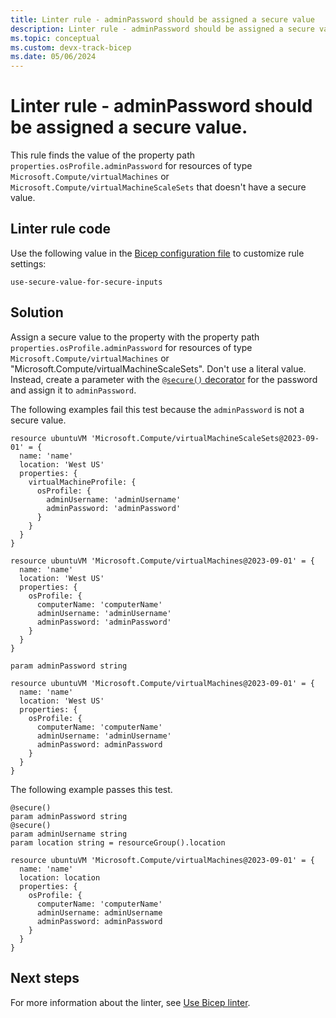 ```yaml
---
title: Linter rule - adminPassword should be assigned a secure value
description: Linter rule - adminPassword should be assigned a secure value.
ms.topic: conceptual
ms.custom: devx-track-bicep
ms.date: 05/06/2024
---
```


# Linter rule - adminPassword should be assigned a secure value.

This rule finds the value of the property path `properties.osProfile.adminPassword` for resources of type `Microsoft.Compute/virtualMachines` or `Microsoft.Compute/virtualMachineScaleSets` that doesn't have a secure value.

## Linter rule code

Use the following value in the [Bicep configuration file](bicep-config-linter.md) to customize rule settings:

`use-secure-value-for-secure-inputs`

## Solution

Assign a secure value to the property with the property path `properties.osProfile.adminPassword` for resources of type `Microsoft.Compute/virtualMachines` or "Microsoft.Compute/virtualMachineScaleSets". Don't use a literal value. Instead, create a parameter with the [`@secure()` decorator](./parameters.md#secure-parameters) for the password and assign it to `adminPassword`.

The following examples fail this test because the `adminPassword` is not a secure value.

```bicep
resource ubuntuVM 'Microsoft.Compute/virtualMachineScaleSets@2023-09-01' = {
  name: 'name'
  location: 'West US'
  properties: {
    virtualMachineProfile: {
      osProfile: {
        adminUsername: 'adminUsername'
        adminPassword: 'adminPassword'
      }
    }
  }
}
```

```bicep
resource ubuntuVM 'Microsoft.Compute/virtualMachines@2023-09-01' = {
  name: 'name'
  location: 'West US'
  properties: {
    osProfile: {
      computerName: 'computerName'
      adminUsername: 'adminUsername'
      adminPassword: 'adminPassword'
    }
  }
}
```

```bicep
param adminPassword string

resource ubuntuVM 'Microsoft.Compute/virtualMachines@2023-09-01' = {
  name: 'name'
  location: 'West US'
  properties: {
    osProfile: {
      computerName: 'computerName'
      adminUsername: 'adminUsername'
      adminPassword: adminPassword
    }
  }
}
```

The following example passes this test.

```bicep
@secure()
param adminPassword string
@secure()
param adminUsername string
param location string = resourceGroup().location

resource ubuntuVM 'Microsoft.Compute/virtualMachines@2023-09-01' = {
  name: 'name'
  location: location
  properties: {
    osProfile: {
      computerName: 'computerName'
      adminUsername: adminUsername
      adminPassword: adminPassword
    }
  }
}
```

## Next steps

For more information about the linter, see [Use Bicep linter](./linter.md).

